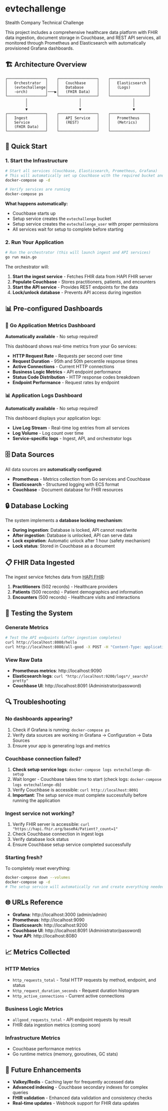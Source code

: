 # evtechallenge
Stealth Company Technical Challenge

This project includes a comprehensive healthcare data platform with FHIR data ingestion, document storage in Couchbase, and REST API services, all monitored through Prometheus and Elasticsearch with automatically provisioned Grafana dashboards.

## 🏗️ **Architecture Overview**

```
┌─────────────────┐    ┌─────────────────┐    ┌─────────────────┐
│   Orchestrator  │    │   Couchbase     │    │   Elasticsearch │
│   (evtechallenge│    │   Database      │    │   (Logs)        │
│   -orch)        │───▶│   (FHIR Data)   │    │                 │
└─────────────────┘    └─────────────────┘    └─────────────────┘
         │                       │                       │
         │                       │                       │
         ▼                       ▼                       ▼
┌─────────────────┐    ┌─────────────────┐    ┌─────────────────┐
│   Ingest        │    │   API Service   │    │   Prometheus    │
│   Service       │    │   (REST)        │    │   (Metrics)     │
│   (FHIR Data)   │    │                 │    │                 │
└─────────────────┘    └─────────────────┘    └─────────────────┘
```

## 🚀 **Quick Start**

### 1. **Start the Infrastructure**
```bash
# Start all services (Couchbase, Elasticsearch, Prometheus, Grafana)
# This will automatically set up Couchbase with the required bucket and user
docker-compose up -d

# Verify services are running
docker-compose ps
```

**What happens automatically:**
- Couchbase starts up
- Setup service creates the `evtechallenge` bucket
- Setup service creates the `evtechallenge_user` with proper permissions
- All services wait for setup to complete before starting

### 2. **Run Your Application**
```bash
# Run the orchestrator (this will launch ingest and API services)
go run main.go
```

The orchestrator will:
1. **Start the ingest service** - Fetches FHIR data from HAPI FHIR server
2. **Populate Couchbase** - Stores practitioners, patients, and encounters
3. **Start the API service** - Provides REST endpoints for the data
4. **Lock/unlock database** - Prevents API access during ingestion

## 📊 **Pre-configured Dashboards**

### 🚀 **Go Application Metrics Dashboard**
**Automatically available** - No setup required!

This dashboard shows real-time metrics from your Go services:
- **HTTP Request Rate** - Requests per second over time
- **Request Duration** - 95th and 50th percentile response times
- **Active Connections** - Current HTTP connections
- **Business Logic Metrics** - API endpoint performance
- **Status Code Distribution** - HTTP response codes breakdown
- **Endpoint Performance** - Request rates by endpoint

### 📊 **Application Logs Dashboard**
**Automatically available** - No setup required!

This dashboard displays your application logs:
- **Live Log Stream** - Real-time log entries from all services
- **Log Volume** - Log count over time
- **Service-specific logs** - Ingest, API, and orchestrator logs

## 🗄️ **Data Sources**

All data sources are **automatically configured**:

- **Prometheus** - Metrics collection from Go services and Couchbase
- **Elasticsearch** - Structured logging with ECS format
- **Couchbase** - Document database for FHIR resources

## 🔒 **Database Locking**

The system implements a **database locking mechanism**:

- **During ingestion**: Database is locked, API cannot read/write
- **After ingestion**: Database is unlocked, API can serve data
- **Lock expiration**: Automatic unlock after 1 hour (safety mechanism)
- **Lock status**: Stored in Couchbase as a document

## 📋 **FHIR Data Ingested**

The ingest service fetches data from [HAPI FHIR](https://hapi.fhir.org/baseR4):

1. **Practitioners** (502 records) - Healthcare providers
2. **Patients** (500 records) - Patient demographics and information  
3. **Encounters** (500 records) - Healthcare visits and interactions

## 🧪 **Testing the System**

### **Generate Metrics**
```bash
# Test the API endpoints (after ingestion completes)
curl http://localhost:8080/hello
curl http://localhost:8080/all-good -X POST -H "Content-Type: application/json" -d '{"yes": true}'
```

### **View Raw Data**
- **Prometheus metrics**: http://localhost:9090
- **Elasticsearch logs**: `curl "http://localhost:9200/logs*/_search?pretty"`
- **Couchbase UI**: http://localhost:8091 (Administrator/password)

## 🔍 **Troubleshooting**

### **No dashboards appearing?**
1. Check if Grafana is running: `docker-compose ps`
2. Verify data sources are working in Grafana → Configuration → Data Sources
3. Ensure your app is generating logs and metrics

### **Couchbase connection failed?**
1. **Check setup service logs**: `docker-compose logs evtechallenge-db-setup`
2. Wait longer - Couchbase takes time to start (check logs: `docker-compose logs evtechallenge-db`)
3. Verify Couchbase is accessible: `curl http://localhost:8091`
4. **Important**: The setup service must complete successfully before running the application

### **Ingest service not working?**
1. Verify FHIR server is accessible: `curl "https://hapi.fhir.org/baseR4/Patient?_count=1"`
2. Check Couchbase connection in ingest logs
3. Verify database lock status
4. Ensure Couchbase setup service completed successfully

### **Starting fresh?**
To completely reset everything:
```bash
docker-compose down --volumes
docker-compose up -d
# The setup service will automatically run and create everything needed
```

## 🌐 **URLs Reference**
- **Grafana**: http://localhost:3000 (admin/admin)
- **Prometheus**: http://localhost:9090
- **Elasticsearch**: http://localhost:9200
- **Couchbase UI**: http://localhost:8091 (Administrator/password)
- **Your API**: http://localhost:8080

## 📈 **Metrics Collected**

### **HTTP Metrics**
- `http_requests_total` - Total HTTP requests by method, endpoint, and status
- `http_request_duration_seconds` - Request duration histogram
- `http_active_connections` - Current active connections

### **Business Logic Metrics**
- `allgood_requests_total` - API endpoint requests by result
- FHIR data ingestion metrics (coming soon)

### **Infrastructure Metrics**
- Couchbase performance metrics
- Go runtime metrics (memory, goroutines, GC stats)

## 🔮 **Future Enhancements**

- **Valkey/Redis** - Caching layer for frequently accessed data
- **Advanced indexing** - Couchbase secondary indexes for complex queries
- **FHIR validation** - Enhanced data validation and consistency checks
- **Real-time updates** - Webhook support for FHIR data updates